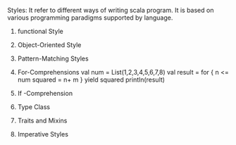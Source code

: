 Styles: It refer to different ways of writing scala program. It is based on various programming paradigms supported by language.

1. functional Style
2. Object-Oriented Style
3. Pattern-Matching Styles
4. For-Comprehensions
val num = List(1,2,3,4,5,6,7,8)
val result = for {
    n <= num
    squared = n+ m
    } yield squared
    println(result)

5. If -Comprehension
6. Type Class
7. Traits and Mixins
8. Imperative Styles